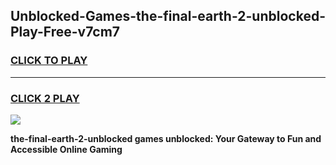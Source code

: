 
## Unblocked-Games-the-final-earth-2-unblocked-Play-Free-v7cm7
<h3>
<a href="https://premium76.site?title=the-final-earth-2-unblocked&ref=23A">CLICK TO PLAY</a></h3>
<hr>

<h3>
<a href="https://premium76.site?title=the-final-earth-2-unblocked&ref=23A">CLICK 2 PLAY</a>
  
</h3>

<a href="https://premium76.site?title=the-final-earth-2-unblocked&ref=23A"><img src="https://clearcache.store/games.png"></a>


**the-final-earth-2-unblocked games unblocked: Your Gateway to Fun and Accessible Online Gaming**
